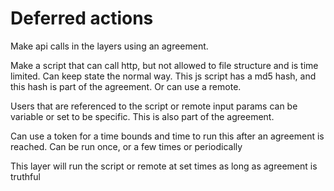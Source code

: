 # Deferred actions 

Make api calls in the layers using an agreement.

Make a script that can call http, but not allowed to file structure and is time limited. Can keep state the normal way.
This js script has a md5 hash, and this hash is part of the agreement.
Or can use a remote.

Users that are referenced to the script or remote input params can be variable or set to be specific. This is also part of the agreement.

Can use a token for a time bounds and time to run this after an agreement is reached. Can be run once, or a few times or periodically

This layer will run the script or remote at set times as long as agreement is truthful